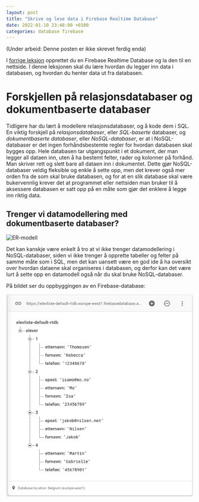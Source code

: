 ```yaml
---
layout: post
title: "Skrive og lese data i Firebase Realtime Database"
date: 2022-01-10 23:48:00 +0100
categories: database firebase
---
```

(Under arbeid: Denne posten er ikke skrevet ferdig enda)

I [forrige leksjon](2022-01-09-oppsett-av-firebase-realtime-database.md) opprettet du en Firebase Realtime Database og la den til en nettside. I denne leksjonen skal du lære hvordan du legger inn data i databasen, og hvordan du henter data ut fra databasen.

# Forskjellen på relasjonsdatabaser og dokumentbaserte databaser
Tidligere har du lært å modellere relasjonsdatabaser, og å kode dem i SQL. En viktig forskjell på _relasjonsdatabaser_, eller _SQL-baserte_ databaser, og _dokumentbaserte databaser_, eller _NoSQL-databaser_, er at i NoSQL-databaser er det ingen forhåndsbestemte regler for hvordan databasen skal bygges opp. Hele databasen tar utgangspunkt i et dokument, der man legger all dataen inn, uten å ha bestemt felter, rader og kolonner på forhånd. Man skriver rett og slett bare all dataen inn i dokumentet. Dette gjør NoSQL-databaser veldig fleksible og enkle å sette opp, men det krever også mer orden fra de som skal bruke databasen, og for at en slik database skal være bukervennlig krever det at programmet eller nettsiden man bruker til å aksessere databasen er satt opp på en måte som gjør det enklere å legge inn riktig data.

## Trenger vi datamodellering med dokumentbaserte databaser?

<img src="https://api.ndla.no/image-api/raw/x1jYWIh5.svg" alt="ER-modell" width="250px">

Det kan kanskje være enkelt å tro at vi ikke trenger datamodellering i NoSQL-databaser, siden vi ikke trenger å opprette tabeller og felter på samme måte som i SQL, men det kan uansett være en god ide å ha oversikt over hvordan dataene skal organiseres i databasen, og derfor kan det være lurt å sette opp en datamodell også når du skal bruke NoSQL-databaser.

På bildet ser du oppbyggingen av en Firebase-database:

![Skjermbilde av Firebase-database med data om elever](/img/fb-elevliste-eksempel.png)


